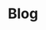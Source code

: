 ---
layout: list
type: category
title: Blog
slug: blog
menu: true
order: 1
description: >
  What I've experienced
---